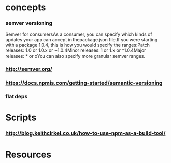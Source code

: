 # concepts
### semver versioning
Semver for consumersAs a consumer, you can specify which kinds of updates your app can accept in thepackage.json file.If you were starting with a package 1.0.4, this is how you would specify the ranges:Patch releases: 1.0 or 1.0.x or ~1.0.4Minor releases: 1 or 1.x or ^1.0.4Major releases: * or xYou can also specify more granular semver ranges.
### http://semver.org/
### https://docs.npmjs.com/getting-started/semantic-versioning
### flat deps
# Scripts
### http://blog.keithcirkel.co.uk/how-to-use-npm-as-a-build-tool/
# Resources
